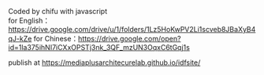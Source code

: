 Coded by chifu with javascript</br>
for English：https://drive.google.com/drive/u/1/folders/1Lz5HoKwPV2Li1scveb8JBaXyB4qJ-kZe
for Chinese：https://drive.google.com/open?id=1la375ihNI7iCXxOPSTj3nk_3QF_mzUN3OqxC6tGqj1s

publish at https://mediaplusarchitecurelab.github.io/idfsite/
